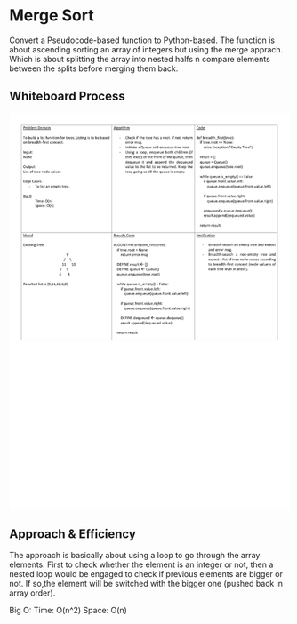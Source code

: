 # Merge Sort

Convert a Pseudocode-based function to Python-based. The function is about ascending sorting an array of integers but using the merge apprach. Which is about splitting the array into nested halfs n compare elements between the splits before merging them back.

## Whiteboard Process

![WhiteBoard](./whiteboard.jpg)

## Approach & Efficiency

The approach is basically about using a loop to go through the array elements. First to check whether the element is an integer or not, then a nested loop would be engaged to check if previous elements are bigger or not. If so,the element will be switched with the bigger one (pushed back in array order).

Big O:
Time: O(n^2)
Space: O(n)
